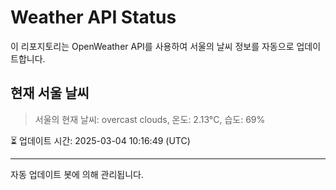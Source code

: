 
# Weather API Status

이 리포지토리는 OpenWeather API를 사용하여 서울의 날씨 정보를 자동으로 업데이트합니다.

## 현재 서울 날씨
> 서울의 현재 날씨: overcast clouds, 온도: 2.13°C, 습도: 69%

⏳ 업데이트 시간: 2025-03-04 10:16:49 (UTC)

---
자동 업데이트 봇에 의해 관리됩니다.
